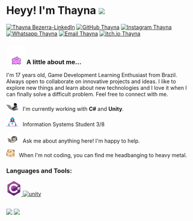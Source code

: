 <h1 align="left">Heyy! I'm Thayna <img src="https://media.giphy.com/media/mGcNjsfWAjY5AEZNw6/giphy.gif" width="60"></h1>

[![Thayna Bezerra-LinkedIn](https://img.shields.io/badge/-thaynabezerra-white?style=flat-square&logo=Linkedin&logoColor=black&link=https://www.linkedin.com/in/thayna-bezerra-a44a23181/)](https://www.linkedin.com/in/thayna-bezerra-a44a23181/)   [![GitHub Thayna](https://img.shields.io/github/followers/thayna-bezerra?label=follow&style=social)](https://github.com/thayna-bezerra)   [![Instagram Thayna](https://img.shields.io/badge/-th.rummer-white?style=flat-square&logo=Instagram&logoColor=black)](https://www.instagram.com/th.rummer/)   [![Whatsapp Thayna](https://img.shields.io/badge/-WhatsApp-white?style=flat-square&logo=whatsapp&logoColor=black)](https://api.whatsapp.com/send?phone=5599984816915)   [![Email Thayna](https://img.shields.io/badge/Gmail-white?style=flat-square&logo=gmail&logoColor=black)](https://criarmeulink.com.br/u/1663094923)   [![itch.io Thayna](https://img.shields.io/badge/Itch.io-white?style=flat-square&logo=itchdotio&logoColor=black)](https://itch.io/profile/thayna-bezerra) 


<h3 align="left"><img src="https://github.com/thayna-bezerra/thayna-bezerra/blob/main/cute.gif" width="50"> A little about me... </h3>

I'm 17 years old, Game Development Learning Enthusiast from Brazil.
Always open to collaborate on innovative projects and ideas. I like to explore new things and learn about new technologies and I love it when I can finally solve a difficult problem.
	Feel free to connect with me.


<img src="https://github.com/thayna-bezerra/thayna-bezerra/blob/main/cat2.gif" width="32" />&nbsp;&nbsp;&nbsp;I'm currently working with **C#** and **Unity**. <br>

<img src="https://github.com/thayna-bezerra/thayna-bezerra/blob/main/Developer.gif" width="32" />&nbsp;&nbsp;&nbsp;Information Systems Student 3/8 <br>

<img src="https://github.com/thayna-bezerra/thayna-bezerra/blob/main/cat.gif" width="32" />&nbsp;&nbsp;&nbsp;Ask me about anything here! I'm happy to help. <br>

<img src="https://github.com/thayna-bezerra/thayna-bezerra/blob/main/hyperkitty.gif" width="22" />&nbsp;&nbsp;&nbsp;When I'm not coding, you can find me headbanging to heavy metal. <br>



<h3 align="left">Languages and Tools:</h3>
<p align="left"> <a href="https://www.w3schools.com/cs/" target="_blank" rel="noreferrer"> <img src="https://raw.githubusercontent.com/devicons/devicon/master/icons/csharp/csharp-original.svg" alt="csharp" width="40" height="40"/> </a> <a href="https://unity.com/" target="_blank" rel="noreferrer"> <img src="https://www.vectorlogo.zone/logos/unity3d/unity3d-icon.svg" alt="unity" width="40" height="40"/> </a> </p>

##
<div>
  <img height="140cm" align="center" src="https://github-readme-stats.vercel.app/api?username=thayna-bezerra&show_icons=true&hide=contribs,prs&cache_seconds=86400&theme=tokyonight"/>
  <img height="140cm" align="center" src="https://github-readme-stats.vercel.app/api/top-langs/?username=thayna-bezerra&layout=compact&theme=tokyonight"/>
</div>

##
  
  
